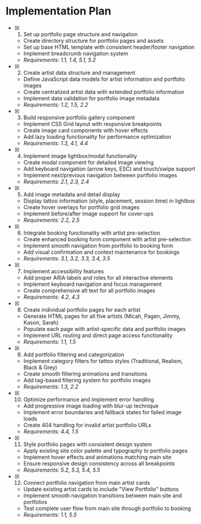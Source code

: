 # Implementation Plan

- [x] 1. Set up portfolio page structure and navigation
  - Create directory structure for portfolio pages and assets
  - Set up base HTML template with consistent header/footer navigation
  - Implement breadcrumb navigation system
  - _Requirements: 1.1, 1.4, 5.1, 5.2_

- [x] 2. Create artist data structure and management
  - Define JavaScript data models for artist information and portfolio images
  - Create centralized artist data with extended portfolio information
  - Implement data validation for portfolio image metadata
  - _Requirements: 1.2, 1.5, 2.2_

- [x] 3. Build responsive portfolio gallery component
  - Implement CSS Grid layout with responsive breakpoints
  - Create image card components with hover effects
  - Add lazy loading functionality for performance optimization
  - _Requirements: 1.3, 4.1, 4.4_

- [x] 4. Implement image lightbox/modal functionality
  - Create modal component for detailed image viewing
  - Add keyboard navigation (arrow keys, ESC) and touch/swipe support
  - Implement next/previous navigation between portfolio images
  - _Requirements: 2.1, 2.3, 2.4_

- [x] 5. Add image metadata and detail display
  - Display tattoo information (style, placement, session time) in lightbox
  - Create hover overlays for portfolio grid images
  - Implement before/after image support for cover-ups
  - _Requirements: 2.2, 2.5_

- [x] 6. Integrate booking functionality with artist pre-selection
  - Create enhanced booking form component with artist pre-selection
  - Implement smooth navigation from portfolio to booking form
  - Add visual confirmation and context maintenance for bookings
  - _Requirements: 3.1, 3.2, 3.3, 3.4, 3.5_

- [x] 7. Implement accessibility features
  - Add proper ARIA labels and roles for all interactive elements
  - Implement keyboard navigation and focus management
  - Create comprehensive alt text for all portfolio images
  - _Requirements: 4.2, 4.3_

- [x] 8. Create individual portfolio pages for each artist
  - Generate HTML pages for all five artists (Micah, Pagen, Jimmy, Kason, Sarah)
  - Populate each page with artist-specific data and portfolio images
  - Implement URL routing and direct page access functionality
  - _Requirements: 1.1, 1.5_

- [x] 9. Add portfolio filtering and categorization
  - Implement category filters for tattoo styles (Traditional, Realism, Black & Grey)
  - Create smooth filtering animations and transitions
  - Add tag-based filtering system for portfolio images
  - _Requirements: 1.3, 2.2_

- [x] 10. Optimize performance and implement error handling
  - Add progressive image loading with blur-up technique
  - Implement error boundaries and fallback states for failed image loads
  - Create 404 handling for invalid artist portfolio URLs
  - _Requirements: 4.4, 1.5_

- [x] 11. Style portfolio pages with consistent design system
  - Apply existing site color palette and typography to portfolio pages
  - Implement hover effects and animations matching main site
  - Ensure responsive design consistency across all breakpoints
  - _Requirements: 5.2, 5.3, 5.4, 5.5_

- [x] 12. Connect portfolio navigation from main artist cards
  - Update existing artist cards to include "View Portfolio" buttons
  - Implement smooth navigation transitions between main site and portfolios
  - Test complete user flow from main site through portfolio to booking
  - _Requirements: 1.1, 5.5_